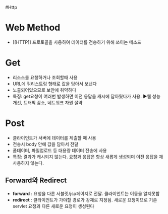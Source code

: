 #Http

# Web Method
- [[HTTP]] 프로토콜을 사용하여 데이터를 전송하기 위해 쓰이는 메소드

# Get
- 리소스를 요청하거나 조회할때 사용
- URL에 쿼리스트링 형태로 값을 담아서 보낸다
- 노출되어있으므로 보안에 취약하다
- 특징: get요청이 여러번 발생하면 이전 응답을 캐시에 담아뒀다가 사용. ▶웹 성능 개선, 트래픽 감소, 네트워크 자원 절약

# Post
- 클라이언트가 서버에 데이터를 제출할 때 사용
- 전송시 body 안에 값을 담아서 전달
- 폼데이터, 파일업로드 등 대용량 데이터 전송에 사용
- 특징: 결과가 캐시되지 않는다. 요청과 응답은 항상 새롭게 생성되며 이전 응답을 재사용하지 않는다.

## Forward와 Redirect
- **forward** : 요청을 다른 서블릿/jsp페이지로 전달. 클라이언트는 이동을 알지못함
- **redirect** : 클라이언트가 가야할 경로가 강제로 지정됨. 새로운 요청이므로 기존 servlet 요청과 다른 새로운 요청이 생성된다


